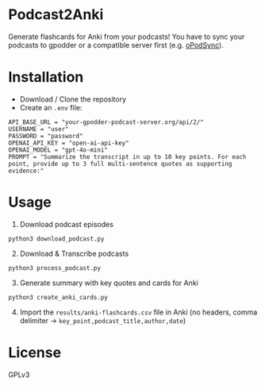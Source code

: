 # Podcast2Anki

Generate flashcards for Anki from your podcasts! You have to sync your podcasts to gpodder or a compatible server first (e.g. [oPodSync](https://github.com/kd2org/opodsync)).

# Installation

* Download / Clone the repository
* Create an `.env` file:
```
API_BASE_URL = "your-gpodder-podcast-server.org/api/2/"
USERNAME = "user"
PASSWORD = "password"
OPENAI_API_KEY = "open-ai-api-key"
OPENAI_MODEL = "gpt-4o-mini"
PROMPT = "Summarize the transcript in up to 10 key points. For each point, provide up to 3 full multi-sentence quotes as supporting evidence:"
```

# Usage

1. Download podcast episodes
```
python3 download_podcast.py
```

2. Download & Transcribe podcasts
```
python3 process_podcast.py
```

3. Generate summary with key quotes and cards for Anki
```
python3 create_anki_cards.py
```

4. Import the `results/anki-flashcards.csv` file in Anki (no headers, comma delimiter → `key_point,podcast_title,author,date`)

# License
GPLv3